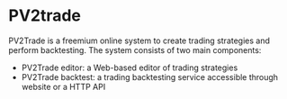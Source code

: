 PV2trade
========

PV2Trade is a freemium online system to create trading strategies and perform backtesting.
The system consists of two main components:
- PV2Trade editor: a Web-based editor of trading strategies
- PV2Trade backtest: a trading backtesting service accessible through website or a HTTP API
